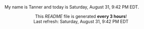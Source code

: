 My name is Tanner and today is Saturday, August 31, 9:42 PM EDT.

<p align="center">This <i>README</i> file is generated <b>every 3 hours</b>!</br>Last refresh: Saturday, August 31, 9:42 PM EDT<br /></p>
